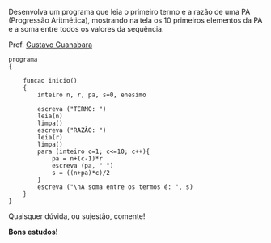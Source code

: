 Desenvolva um programa que leia o primeiro termo e a razão de uma
PA (Progressão Aritmética), mostrando na tela os 10 primeiros elementos da PA e
a soma entre todos os valores da sequência.

Prof. [Gustavo Guanabara](https://github.com/gustavoguanabara)

```
programa
{
	
	funcao inicio()
	{
		inteiro n, r, pa, s=0, enesimo
		
		escreva ("TERMO: ")
		leia(n)
		limpa()
		escreva ("RAZÂO: ")
		leia(r)
		limpa()
		para (inteiro c=1; c<=10; c++){
			pa = n+(c-1)*r
			escreva (pa, " ")
			s = ((n+pa)*c)/2	
		}
		escreva ("\nA soma entre os termos é: ", s)
	}
}
```

Quaisquer dúvida, ou sujestão, comente!

**Bons estudos!**
